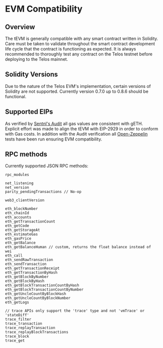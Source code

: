 # EVM Compatibility

## Overview

The tEVM is generally compatible with any smart contract written in Solidity. Care must be taken to validate throughout the smart contract development life cycle that the contract is functioning as expected. It is always recommended to thoroughly test any contract on the Telos testnet before deploying to the Telos mainnet.

## Solidity Versions

Due to the nature of the Telos EVM's implementation, certain versions of Solidity are not supported. Currently version 0.7.0 up to 0.8.6 should be functional.

## Supported EIPs

As verified by [Sentnl's Audit](https://s3.eu-central-1.wasabisys.com/audit-certificates/Smart%20Contract%20Audit%20Certificate%20-%20Telos%20EVM.pdf) all gas values are consistent with gETH. Explicit effort was made to align the tEVM with EIP-2929 in order to conform with Gas costs. In addition with the Audit verification all [Open-Zeppelin](https://github.com/OpenZeppelin/openzeppelin-contracts) tests have been run ensuring EVM compatibility.

## RPC methods

Currently supported JSON RPC methods:

```
rpc_modules

net_listening
net_version
parity_pendingTransactions // No-op

web3_clientVersion

eth_blockNumber
eth_chainId
eth_accounts
eth_getTransactionCount
eth_getCode
eth_getStorageAt
eth_estimateGas
eth_gasPrice
eth_getBalance
eth_getBalanceHuman // custom, returns the float balance instead of wei
eth_call
eth_sendRawTransaction
eth_sendTransaction
eth_getTransactionReceipt
eth_getTransactionByHash
eth_getBlockByNumber
eth_getBlockByHash
eth_getBlockTransactionCountByHash
eth_getBlockTransactionCountByNumber
eth_getUncleCountByBlockHash
eth_getUncleCountByBlockNumber
eth_getLogs

// trace APIs only support the 'trace' type and not 'vmTrace' or 'stateDiff'
trace_filter
trace_transaction
trace_replayTransaction
trace_replayBlockTransactions
trace_block
trace_get
```

